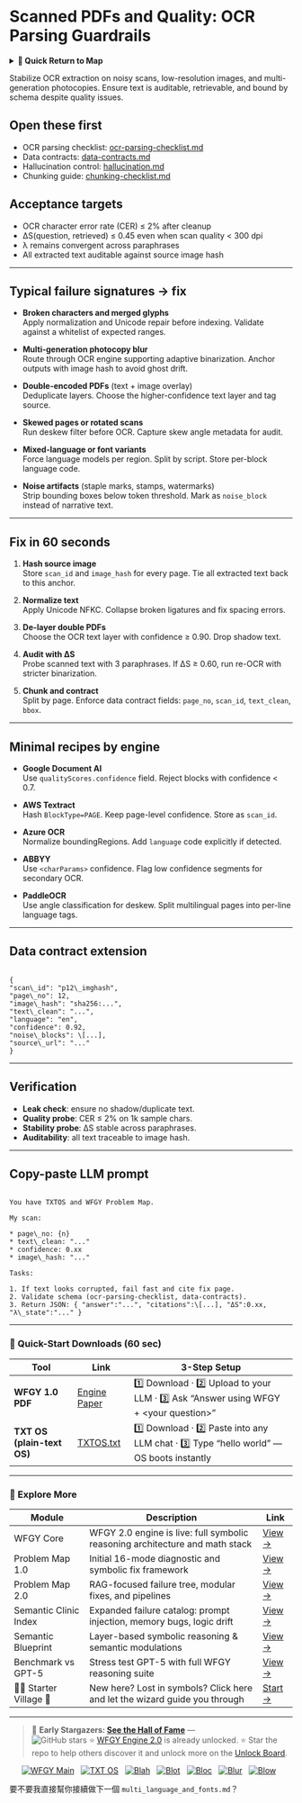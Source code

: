# Scanned PDFs and Quality: OCR Parsing Guardrails

<details>
  <summary><strong>🧭 Quick Return to Map</strong></summary>

<br>

  > You are in a sub-page of **OCR_Parsing**.  
  > To reorient, go back here:  
  >
  > - [**OCR_Parsing** — text recognition and document structure parsing](./README.md)  
  > - [**WFGY Global Fix Map** — main Emergency Room, 300+ structured fixes](../README.md)  
  > - [**WFGY Problem Map 1.0** — 16 reproducible failure modes](../../README.md)  
  >
  > Think of this page as a desk within a ward.  
  > If you need the full triage and all prescriptions, return to the Emergency Room lobby.
</details>


Stabilize OCR extraction on noisy scans, low-resolution images, and multi-generation photocopies. Ensure text is auditable, retrievable, and bound by schema despite quality issues.

## Open these first
- OCR parsing checklist: [ocr-parsing-checklist.md](https://github.com/onestardao/WFGY/blob/main/ProblemMap/ocr-parsing-checklist.md)  
- Data contracts: [data-contracts.md](https://github.com/onestardao/WFGY/blob/main/ProblemMap/data-contracts.md)  
- Hallucination control: [hallucination.md](https://github.com/onestardao/WFGY/blob/main/ProblemMap/hallucination.md)  
- Chunking guide: [chunking-checklist.md](https://github.com/onestardao/WFGY/blob/main/ProblemMap/chunking-checklist.md)

## Acceptance targets
- OCR character error rate (CER) ≤ 2% after cleanup
- ΔS(question, retrieved) ≤ 0.45 even when scan quality < 300 dpi
- λ remains convergent across paraphrases
- All extracted text auditable against source image hash

---

## Typical failure signatures → fix
- **Broken characters and merged glyphs**  
  Apply normalization and Unicode repair before indexing. Validate against a whitelist of expected ranges.

- **Multi-generation photocopy blur**  
  Route through OCR engine supporting adaptive binarization. Anchor outputs with image hash to avoid ghost drift.

- **Double-encoded PDFs** (text + image overlay)  
  Deduplicate layers. Choose the higher-confidence text layer and tag source.

- **Skewed pages or rotated scans**  
  Run deskew filter before OCR. Capture skew angle metadata for audit.

- **Mixed-language or font variants**  
  Force language models per region. Split by script. Store per-block language code.

- **Noise artifacts** (staple marks, stamps, watermarks)  
  Strip bounding boxes below token threshold. Mark as `noise_block` instead of narrative text.

---

## Fix in 60 seconds
1) **Hash source image**  
   Store `scan_id` and `image_hash` for every page. Tie all extracted text back to this anchor.

2) **Normalize text**  
   Apply Unicode NFKC. Collapse broken ligatures and fix spacing errors.

3) **De-layer double PDFs**  
   Choose the OCR text layer with confidence ≥ 0.90. Drop shadow text.

4) **Audit with ΔS**  
   Probe scanned text with 3 paraphrases. If ΔS ≥ 0.60, run re-OCR with stricter binarization.

5) **Chunk and contract**  
   Split by page. Enforce data contract fields: `page_no`, `scan_id`, `text_clean`, `bbox`.

---

## Minimal recipes by engine

- **Google Document AI**  
  Use `qualityScores.confidence` field. Reject blocks with confidence < 0.7.

- **AWS Textract**  
  Hash `BlockType=PAGE`. Keep page-level confidence. Store as `scan_id`.

- **Azure OCR**  
  Normalize boundingRegions. Add `language` code explicitly if detected.

- **ABBYY**  
  Use `<charParams>` confidence. Flag low confidence segments for secondary OCR.

- **PaddleOCR**  
  Use angle classification for deskew. Split multilingual pages into per-line language tags.

---

## Data contract extension
```

{
"scan\_id": "p12\_imghash",
"page\_no": 12,
"image\_hash": "sha256:...",
"text\_clean": "...",
"language": "en",
"confidence": 0.92,
"noise\_blocks": \[...],
"source\_url": "..."
}

```

---

## Verification
- **Leak check**: ensure no shadow/duplicate text.  
- **Quality probe**: CER ≤ 2% on 1k sample chars.  
- **Stability probe**: ΔS stable across paraphrases.  
- **Auditability**: all text traceable to image hash.

---

## Copy-paste LLM prompt
```

You have TXTOS and WFGY Problem Map.

My scan:

* page\_no: {n}
* text\_clean: "..."
* confidence: 0.xx
* image\_hash: "..."

Tasks:

1. If text looks corrupted, fail fast and cite fix page.
2. Validate schema (ocr-parsing-checklist, data-contracts).
3. Return JSON: { "answer":"...", "citations":\[...], "ΔS":0.xx, "λ\_state":"..." }

```

---

### 🔗 Quick-Start Downloads (60 sec)

| Tool | Link | 3-Step Setup |
|------|------|--------------|
| **WFGY 1.0 PDF** | [Engine Paper](https://github.com/onestardao/WFGY/blob/main/I_am_not_lizardman/WFGY_All_Principles_Return_to_One_v1.0_PSBigBig_Public.pdf) | 1️⃣ Download · 2️⃣ Upload to your LLM · 3️⃣ Ask “Answer using WFGY + \<your question>” |
| **TXT OS (plain-text OS)** | [TXTOS.txt](https://github.com/onestardao/WFGY/blob/main/OS/TXTOS.txt) | 1️⃣ Download · 2️⃣ Paste into any LLM chat · 3️⃣ Type “hello world” — OS boots instantly |

---

### 🧭 Explore More

| Module                | Description                                              | Link     |
|-----------------------|----------------------------------------------------------|----------|
| WFGY Core             | WFGY 2.0 engine is live: full symbolic reasoning architecture and math stack | [View →](https://github.com/onestardao/WFGY/tree/main/core/README.md) |
| Problem Map 1.0       | Initial 16-mode diagnostic and symbolic fix framework    | [View →](https://github.com/onestardao/WFGY/tree/main/ProblemMap/README.md) |
| Problem Map 2.0       | RAG-focused failure tree, modular fixes, and pipelines   | [View →](https://github.com/onestardao/WFGY/blob/main/ProblemMap/rag-architecture-and-recovery.md) |
| Semantic Clinic Index | Expanded failure catalog: prompt injection, memory bugs, logic drift | [View →](https://github.com/onestardao/WFGY/blob/main/ProblemMap/SemanticClinicIndex.md) |
| Semantic Blueprint    | Layer-based symbolic reasoning & semantic modulations   | [View →](https://github.com/onestardao/WFGY/tree/main/SemanticBlueprint/README.md) |
| Benchmark vs GPT-5    | Stress test GPT-5 with full WFGY reasoning suite         | [View →](https://github.com/onestardao/WFGY/tree/main/benchmarks/benchmark-vs-gpt5/README.md) |
| 🧙‍♂️ Starter Village 🏡 | New here? Lost in symbols? Click here and let the wizard guide you through | [Start →](https://github.com/onestardao/WFGY/blob/main/StarterVillage/README.md) |

---

> 👑 **Early Stargazers: [See the Hall of Fame](https://github.com/onestardao/WFGY/tree/main/stargazers)** —  
> <img src="https://img.shields.io/github/stars/onestardao/WFGY?style=social" alt="GitHub stars"> ⭐ [WFGY Engine 2.0](https://github.com/onestardao/WFGY/blob/main/core/README.md) is already unlocked. ⭐ Star the repo to help others discover it and unlock more on the [Unlock Board](https://github.com/onestardao/WFGY/blob/main/STAR_UNLOCKS.md).

<div align="center">

[![WFGY Main](https://img.shields.io/badge/WFGY-Main-red?style=flat-square)](https://github.com/onestardao/WFGY)
&nbsp;
[![TXT OS](https://img.shields.io/badge/TXT%20OS-Reasoning%20OS-orange?style=flat-square)](https://github.com/onestardao/WFGY/tree/main/OS)
&nbsp;
[![Blah](https://img.shields.io/badge/Blah-Semantic%20Embed-yellow?style=flat-square)](https://github.com/onestardao/WFGY/tree/main/OS/BlahBlahBlah)
&nbsp;
[![Blot](https://img.shields.io/badge/Blot-Persona%20Core-green?style=flat-square)](https://github.com/onestardao/WFGY/tree/main/OS/BlotBlotBlot)
&nbsp;
[![Bloc](https://img.shields.io/badge/Bloc-Reasoning%20Compiler-blue?style=flat-square)](https://github.com/onestardao/WFGY/tree/main/OS/BlocBlocBloc)
&nbsp;
[![Blur](https://img.shields.io/badge/Blur-Text2Image%20Engine-navy?style=flat-square)](https://github.com/onestardao/WFGY/tree/main/OS/BlurBlurBlur)
&nbsp;
[![Blow](https://img.shields.io/badge/Blow-Game%20Logic-purple?style=flat-square)](https://github.com/onestardao/WFGY/tree/main/OS/BlowBlowBlow)
&nbsp;

</div>

要不要我直接幫你接續做下一個 `multi_language_and_fonts.md`？

